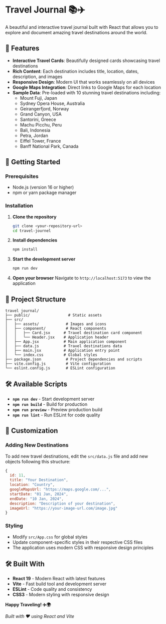 # Travel Journal 📚✈️

A beautiful and interactive travel journal built with React that allows you to explore and document amazing travel destinations around the world.

## 🌟 Features

- **Interactive Travel Cards**: Beautifully designed cards showcasing travel destinations
- **Rich Content**: Each destination includes title, location, dates, description, and images
- **Responsive Design**: Modern UI that works seamlessly on all devices
- **Google Maps Integration**: Direct links to Google Maps for each location
- **Sample Data**: Pre-loaded with 10 stunning travel destinations including:
  - Mount Fuji, Japan
  - Sydney Opera House, Australia
  - Geirangerfjord, Norway
  - Grand Canyon, USA
  - Santorini, Greece
  - Machu Picchu, Peru
  - Bali, Indonesia
  - Petra, Jordan
  - Eiffel Tower, France
  - Banff National Park, Canada

## 🚀 Getting Started

### Prerequisites

- Node.js (version 16 or higher)
- npm or yarn package manager

### Installation

1. **Clone the repository**
   ```bash
   git clone <your-repository-url>
   cd travel-journel
   ```

2. **Install dependencies**
   ```bash
   npm install
   ```

3. **Start the development server**
   ```bash
   npm run dev
   ```

4. **Open your browser**
   Navigate to `http://localhost:5173` to view the application

## 📁 Project Structure

```
travel journal/
├── public/                 # Static assets
├── src/
│   ├── assets/            # Images and icons
│   ├── component/         # React components
│   │   ├── Card.jsx      # Travel destination card component
│   │   └── Header.jsx    # Application header
│   ├── App.jsx           # Main application component
│   ├── data.js           # Travel destinations data
│   ├── main.jsx          # Application entry point
│   └── index.css         # Global styles
├── package.json           # Project dependencies and scripts
├── vite.config.js         # Vite configuration
└── eslint.config.js       # ESLint configuration
```

## 🛠️ Available Scripts

- **`npm run dev`** - Start development server
- **`npm run build`** - Build for production
- **`npm run preview`** - Preview production build
- **`npm run lint`** - Run ESLint for code quality

## 🎨 Customization

### Adding New Destinations

To add new travel destinations, edit the `src/data.js` file and add new objects following this structure:

```javascript
{
  id: 11,
  title: "Your Destination",
  location: "Country",
  googleMapsUrl: "https://maps.google.com/...",
  startDate: "01 Jan, 2024",
  endDate: "10 Jan, 2024",
  description: "Description of your destination",
  imageUrl: "https://your-image-url.com/image.jpg"
}
```

### Styling

- Modify `src/App.css` for global styles
- Update component-specific styles in their respective CSS files
- The application uses modern CSS with responsive design principles



## 🛠️ Built With

- **React 19** - Modern React with latest features
- **Vite** - Fast build tool and development server
- **ESLint** - Code quality and consistency
- **CSS3** - Modern styling with responsive design



**Happy Traveling! ✈️🌍**

*Built with ❤️ using React and Vite*
